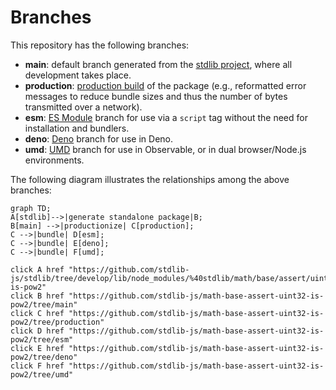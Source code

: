 <!--

@license Apache-2.0

Copyright (c) 2022 The Stdlib Authors.

Licensed under the Apache License, Version 2.0 (the "License");
you may not use this file except in compliance with the License.
You may obtain a copy of the License at

    http://www.apache.org/licenses/LICENSE-2.0

Unless required by applicable law or agreed to in writing, software
distributed under the License is distributed on an "AS IS" BASIS,
WITHOUT WARRANTIES OR CONDITIONS OF ANY KIND, either express or implied.
See the License for the specific language governing permissions and
limitations under the License.

-->

# Branches

This repository has the following branches:

-   **main**: default branch generated from the [stdlib project][stdlib-url], where all development takes place.
-   **production**: [production build][production-url] of the package (e.g., reformatted error messages to reduce bundle sizes and thus the number of bytes transmitted over a network).
-   **esm**: [ES Module][esm-url] branch for use via a `script` tag without the need for installation and bundlers.
-   **deno**: [Deno][deno-url] branch for use in Deno.
-   **umd**: [UMD][umd-url] branch for use in Observable, or in dual browser/Node.js environments.

The following diagram illustrates the relationships among the above branches:

```mermaid
graph TD;
A[stdlib]-->|generate standalone package|B;
B[main] -->|productionize| C[production];
C -->|bundle| D[esm];
C -->|bundle| E[deno];
C -->|bundle| F[umd];

click A href "https://github.com/stdlib-js/stdlib/tree/develop/lib/node_modules/%40stdlib/math/base/assert/uint32-is-pow2"
click B href "https://github.com/stdlib-js/math-base-assert-uint32-is-pow2/tree/main"
click C href "https://github.com/stdlib-js/math-base-assert-uint32-is-pow2/tree/production"
click D href "https://github.com/stdlib-js/math-base-assert-uint32-is-pow2/tree/esm"
click E href "https://github.com/stdlib-js/math-base-assert-uint32-is-pow2/tree/deno"
click F href "https://github.com/stdlib-js/math-base-assert-uint32-is-pow2/tree/umd"
```

[stdlib-url]: https://github.com/stdlib-js/stdlib/tree/develop/lib/node_modules/%40stdlib/math/base/assert/uint32-is-pow2
[production-url]: https://github.com/stdlib-js/math-base-assert-uint32-is-pow2/tree/production
[deno-url]: https://github.com/stdlib-js/math-base-assert-uint32-is-pow2/tree/deno
[umd-url]: https://github.com/stdlib-js/math-base-assert-uint32-is-pow2/tree/umd
[esm-url]: https://github.com/stdlib-js/math-base-assert-uint32-is-pow2/tree/esm